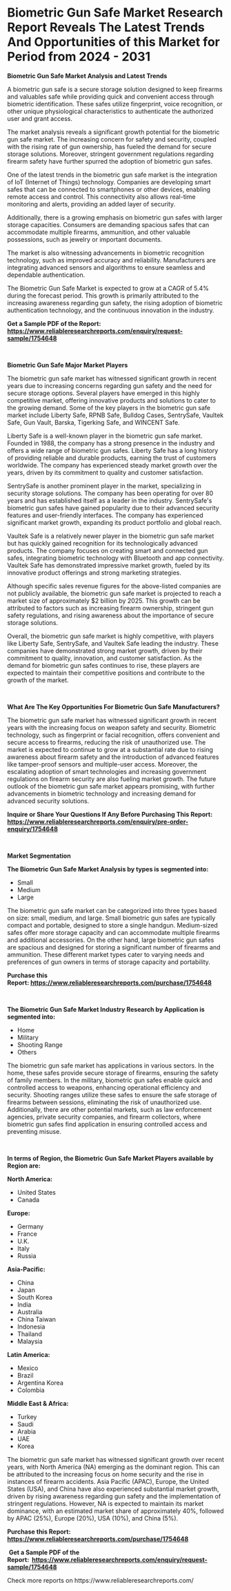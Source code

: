 <p><h1>Biometric Gun Safe Market Research Report Reveals The Latest Trends And Opportunities of this Market for Period from 2024 - 2031</h1></p><p><strong>Biometric Gun Safe Market Analysis and Latest Trends</strong></p>
<p><p>A biometric gun safe is a secure storage solution designed to keep firearms and valuables safe while providing quick and convenient access through biometric identification. These safes utilize fingerprint, voice recognition, or other unique physiological characteristics to authenticate the authorized user and grant access.</p><p>The market analysis reveals a significant growth potential for the biometric gun safe market. The increasing concern for safety and security, coupled with the rising rate of gun ownership, has fueled the demand for secure storage solutions. Moreover, stringent government regulations regarding firearm safety have further spurred the adoption of biometric gun safes.</p><p>One of the latest trends in the biometric gun safe market is the integration of IoT (Internet of Things) technology. Companies are developing smart safes that can be connected to smartphones or other devices, enabling remote access and control. This connectivity also allows real-time monitoring and alerts, providing an added layer of security.</p><p>Additionally, there is a growing emphasis on biometric gun safes with larger storage capacities. Consumers are demanding spacious safes that can accommodate multiple firearms, ammunition, and other valuable possessions, such as jewelry or important documents.</p><p>The market is also witnessing advancements in biometric recognition technology, such as improved accuracy and reliability. Manufacturers are integrating advanced sensors and algorithms to ensure seamless and dependable authentication.</p><p>The Biometric Gun Safe Market is expected to grow at a CAGR of 5.4% during the forecast period. This growth is primarily attributed to the increasing awareness regarding gun safety, the rising adoption of biometric authentication technology, and the continuous innovation in the industry.</p></p>
<p><strong>Get a Sample PDF of the Report:&nbsp; <a href="https://www.reliableresearchreports.com/enquiry/request-sample/1754648">https://www.reliableresearchreports.com/enquiry/request-sample/1754648</a></strong></p>
<p>&nbsp;</p>
<p><strong>Biometric Gun Safe Major Market Players</strong></p>
<p><p>The biometric gun safe market has witnessed significant growth in recent years due to increasing concerns regarding gun safety and the need for secure storage options. Several players have emerged in this highly competitive market, offering innovative products and solutions to cater to the growing demand. Some of the key players in the biometric gun safe market include Liberty Safe, RPNB Safe, Bulldog Cases, SentrySafe, Vaultek Safe, Gun Vault, Barska, Tigerking Safe, and WINCENT Safe.</p><p>Liberty Safe is a well-known player in the biometric gun safe market. Founded in 1988, the company has a strong presence in the industry and offers a wide range of biometric gun safes. Liberty Safe has a long history of providing reliable and durable products, earning the trust of customers worldwide. The company has experienced steady market growth over the years, driven by its commitment to quality and customer satisfaction.</p><p>SentrySafe is another prominent player in the market, specializing in security storage solutions. The company has been operating for over 80 years and has established itself as a leader in the industry. SentrySafe's biometric gun safes have gained popularity due to their advanced security features and user-friendly interfaces. The company has experienced significant market growth, expanding its product portfolio and global reach.</p><p>Vaultek Safe is a relatively newer player in the biometric gun safe market but has quickly gained recognition for its technologically advanced products. The company focuses on creating smart and connected gun safes, integrating biometric technology with Bluetooth and app connectivity. Vaultek Safe has demonstrated impressive market growth, fueled by its innovative product offerings and strong marketing strategies.</p><p>Although specific sales revenue figures for the above-listed companies are not publicly available, the biometric gun safe market is projected to reach a market size of approximately $2 billion by 2025. This growth can be attributed to factors such as increasing firearm ownership, stringent gun safety regulations, and rising awareness about the importance of secure storage solutions.</p><p>Overall, the biometric gun safe market is highly competitive, with players like Liberty Safe, SentrySafe, and Vaultek Safe leading the industry. These companies have demonstrated strong market growth, driven by their commitment to quality, innovation, and customer satisfaction. As the demand for biometric gun safes continues to rise, these players are expected to maintain their competitive positions and contribute to the growth of the market.</p></p>
<p>&nbsp;</p>
<p><strong>What Are The Key Opportunities For Biometric Gun Safe Manufacturers?</strong></p>
<p><p>The biometric gun safe market has witnessed significant growth in recent years with the increasing focus on weapon safety and security. Biometric technology, such as fingerprint or facial recognition, offers convenient and secure access to firearms, reducing the risk of unauthorized use. The market is expected to continue to grow at a substantial rate due to rising awareness about firearm safety and the introduction of advanced features like tamper-proof sensors and multiple-user access. Moreover, the escalating adoption of smart technologies and increasing government regulations on firearm security are also fueling market growth. The future outlook of the biometric gun safe market appears promising, with further advancements in biometric technology and increasing demand for advanced security solutions.</p></p>
<p><strong>Inquire or Share Your Questions If Any Before Purchasing This Report: <a href="https://www.reliableresearchreports.com/enquiry/pre-order-enquiry/1754648">https://www.reliableresearchreports.com/enquiry/pre-order-enquiry/1754648</a></strong></p>
<p>&nbsp;</p>
<p><strong>Market Segmentation</strong></p>
<p><strong>The Biometric Gun Safe Market Analysis by types is segmented into:</strong></p>
<p><ul><li>Small</li><li>Medium</li><li>Large</li></ul></p>
<p><p>The biometric gun safe market can be categorized into three types based on size: small, medium, and large. Small biometric gun safes are typically compact and portable, designed to store a single handgun. Medium-sized safes offer more storage capacity and can accommodate multiple firearms and additional accessories. On the other hand, large biometric gun safes are spacious and designed for storing a significant number of firearms and ammunition. These different market types cater to varying needs and preferences of gun owners in terms of storage capacity and portability.</p></p>
<p><strong>Purchase this Report:&nbsp;<a href="https://www.reliableresearchreports.com/purchase/1754648">https://www.reliableresearchreports.com/purchase/1754648</a></strong></p>
<p>&nbsp;</p>
<p><strong>The Biometric Gun Safe Market Industry Research by Application is segmented into:</strong></p>
<p><ul><li>Home</li><li>Military</li><li>Shooting Range</li><li>Others</li></ul></p>
<p><p>The biometric gun safe market has applications in various sectors. In the home, these safes provide secure storage of firearms, ensuring the safety of family members. In the military, biometric gun safes enable quick and controlled access to weapons, enhancing operational efficiency and security. Shooting ranges utilize these safes to ensure the safe storage of firearms between sessions, eliminating the risk of unauthorized use. Additionally, there are other potential markets, such as law enforcement agencies, private security companies, and firearm collectors, where biometric gun safes find application in ensuring controlled access and preventing misuse.</p></p>
<p>&nbsp;</p>
<p><strong>In terms of Region, the Biometric Gun Safe Market Players available by Region are:</strong></p>
<p>
    <p> <strong> North America: </strong>
        <ul>
            <li>United States</li>
            <li>Canada</li>
        </ul>
        </p> 
    <p> <strong> Europe: </strong>
        <ul>
            <li>Germany</li>
            <li>France</li>
            <li>U.K.</li>
            <li>Italy</li>
            <li>Russia</li>
        </ul>
        </p> 
    <p> <strong> Asia-Pacific: </strong>
        <ul>
            <li>China</li>
            <li>Japan</li>
            <li>South Korea</li>
            <li>India</li>
            <li>Australia</li>
            <li>China Taiwan</li>
            <li>Indonesia</li>
            <li>Thailand</li>
            <li>Malaysia</li>
        </ul>
        </p> 
    <p> <strong> Latin America: </strong>
        <ul>
            <li>Mexico</li>
            <li>Brazil</li>
            <li>Argentina Korea</li>
            <li>Colombia</li>
        </ul>
        </p> 
    <p> <strong> Middle East & Africa: </strong>
        <ul>
            <li>Turkey</li>
            <li>Saudi</li>
            <li>Arabia</li>
            <li>UAE</li>
            <li>Korea</li>
        </ul>
    </p>
    </p>
<p><p>The biometric gun safe market has witnessed significant growth over recent years, with North America (NA) emerging as the dominant region. This can be attributed to the increasing focus on home security and the rise in instances of firearm accidents. Asia Pacific (APAC), Europe, the United States (USA), and China have also experienced substantial market growth, driven by rising awareness regarding gun safety and the implementation of stringent regulations. However, NA is expected to maintain its market dominance, with an estimated market share of approximately 40%, followed by APAC (25%), Europe (20%), USA (10%), and China (5%).</p></p>
<p><strong>Purchase this Report: <a href="https://www.reliableresearchreports.com/purchase/1754648">https://www.reliableresearchreports.com/purchase/1754648</a></strong></p>
<p>&nbsp;<strong>Get a Sample PDF of the Report:&nbsp;&nbsp;<a href="https://www.reliableresearchreports.com/enquiry/request-sample/1754648">https://www.reliableresearchreports.com/enquiry/request-sample/1754648</a></strong></p>
<p><strong></strong></p>
<p>Check more reports on https://www.reliableresearchreports.com/</p>